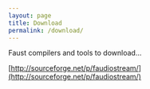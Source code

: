 ```yaml
---
layout: page
title: Download
permalink: /download/
---
```


Faust compilers and tools to download...

[http://sourceforge.net/p/faudiostream/](http://sourceforge.net/p/faudiostream/)
